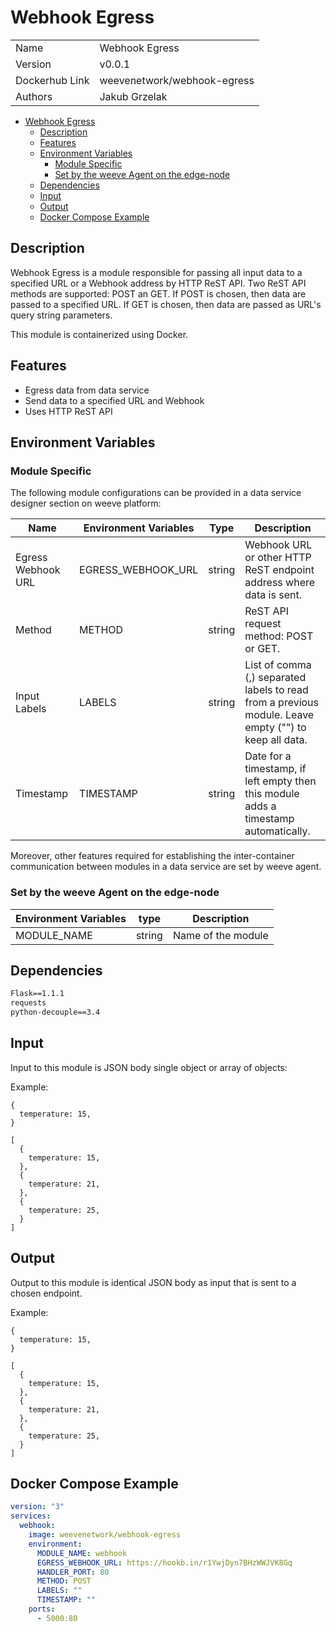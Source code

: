 # Webhook Egress

|                |                             |
| -------------- | --------------------------- |
| Name           | Webhook Egress              |
| Version        | v0.0.1                      |
| Dockerhub Link | weevenetwork/webhook-egress |
| Authors        | Jakub Grzelak               |



- [Webhook Egress](#webhook-egress)
  - [Description](#description)
  - [Features](#features)
  - [Environment Variables](#environment-variables)
    - [Module Specific](#module-specific)
    - [Set by the weeve Agent on the edge-node](#set-by-the-weeve-agent-on-the-edge-node)
  - [Dependencies](#dependencies)
  - [Input](#input)
  - [Output](#output)
  - [Docker Compose Example](#docker-compose-example)


## Description

Webhook Egress is a module responsible for passing all input data to a specified URL or a Webhook address by HTTP ReST API.
Two ReST API methods are supported: POST an GET. If POST is chosen, then data are passed to a specified URL. If GET is chosen,
then data are passed as URL's query string parameters.

This module is containerized using Docker.


## Features

* Egress data from data service
* Send data to a specified URL and Webhook
* Uses HTTP ReST API


## Environment Variables

### Module Specific

The following module configurations can be provided in a data service designer section on weeve platform:

| Name               | Environment Variables | Type   | Description                                                                                           |
| ------------------ | --------------------- | ------ | ----------------------------------------------------------------------------------------------------- |
| Egress Webhook URL | EGRESS_WEBHOOK_URL    | string | Webhook URL or other HTTP ReST endpoint address where data is sent.                                   |
| Method             | METHOD                | string | ReST API request method: POST or GET.                                                                 |
| Input Labels       | LABELS                | string | List of comma (,) separated labels to read from a previous module. Leave empty ("") to keep all data. |
| Timestamp          | TIMESTAMP             | string | Date for a timestamp, if left empty then this module adds a timestamp automatically.                  |

Moreover, other features required for establishing the inter-container communication between modules in a data service are set by weeve agent.


### Set by the weeve Agent on the edge-node

| Environment Variables | type   | Description        |
| --------------------- | ------ | ------------------ |
| MODULE_NAME           | string | Name of the module |


## Dependencies

```txt
Flask==1.1.1
requests
python-decouple==3.4
```

## Input

Input to this module is JSON body single object or array of objects:

Example:
```node
{
  temperature: 15,
}
```
```node
[
  {
    temperature: 15,
  },
  {
    temperature: 21,
  },
  {
    temperature: 25,
  }
]
```

## Output

Output to this module is identical JSON body as input that is sent to a chosen endpoint.

Example:
```node
{
  temperature: 15,
}
```
```node
[
  {
    temperature: 15,
  },
  {
    temperature: 21,
  },
  {
    temperature: 25,
  }
]
```

## Docker Compose Example

```yml
version: "3"
services:
  webhook:
    image: weevenetwork/webhook-egress
    environment:
      MODULE_NAME: webhook
      EGRESS_WEBHOOK_URL: https://hookb.in/r1YwjDyn7BHzWWJVK8Gq
      HANDLER_PORT: 80
      METHOD: POST
      LABELS: ""
      TIMESTAMP: ""
    ports:
      - 5000:80
```